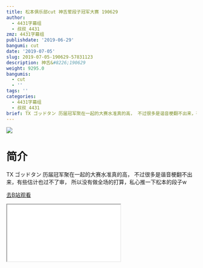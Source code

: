 ```yaml
---
title: 松本俱乐部cut 神舌荤段子冠军大赛 190629
author:
  - 4431字幕组
  - 叔叔_4431
zmz: 4431字幕组
publishdate: '2019-06-29'
bangumi: cut
date: '2019-07-05'
slug: 2019-07-05-190629-57831123
description: 神舌&#8226;190629
weight: 9295.0
bangumis:
  - cut
  - ''
tags: ''
categories:
  - 4431字幕组
  - 叔叔_4431
brief: TX ゴッドタン 历届冠军聚在一起的大赛水准真的高， 不过很多是谐音梗翻不出来，有些估计也过不了审， 所以没有做全场的打算，私心推一下松本的段子w
---
```

![](https://raw.githubusercontent.com/tcgriffith/owaraisite/master/static/tmpimg/6c4ec4d8294927fe88dc9b94cc383bc3646cc81d.jpg.480.jpg)
# 简介  
TX ゴッドタン
历届冠军聚在一起的大赛水准真的高，
不过很多是谐音梗翻不出来，有些估计也过不了审，
所以没有做全场的打算，私心推一下松本的段子w  

[去B站观看](https://www.bilibili.com/video/av57831123/)
<div class ="resp-container"><iframe class="testiframe" src="//player.bilibili.com/player.html?aid=57831123"", scrolling="no", allowfullscreen="true" > </iframe></div> 
